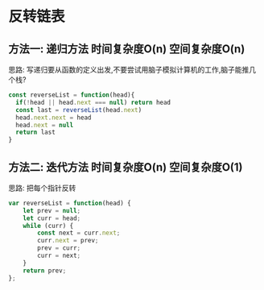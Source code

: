 # 反转链表
## 方法一: 递归方法 时间复杂度O(n) 空间复杂度O(n)
思路: 写递归要从函数的定义出发,不要尝试用脑子模拟计算机的工作,脑子能推几个栈?
```JavaScript
const reverseList = function(head){
  if(!head || head.next === null) return head
  const last = reverseList(head.next)
  head.next.next = head
  head.next = null
  return last
}
```

## 方法二: 迭代方法 时间复杂度O(n) 空间复杂度O(1)
思路: 把每个指针反转
```JavaScript
var reverseList = function(head) {
    let prev = null;
    let curr = head;
    while (curr) {
        const next = curr.next;
        curr.next = prev;
        prev = curr;
        curr = next;
    }
    return prev;
};

```